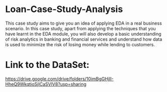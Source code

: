 # Loan-Case-Study-Analysis
This case study aims to give you an idea of applying EDA in a real business scenario. In this case study, apart from applying the techniques that you have learnt in the EDA module, you will also develop a basic understanding of risk analytics in banking and financial services and understand how data is used to minimize the risk of losing money while lending to customers.

# Link to the DataSet:
https://drive.google.com/drive/folders/10imBgGHjII-HheQ9WkqtioSjICaSVlV8?usp=sharing
